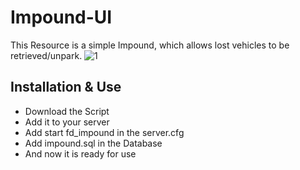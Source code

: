 # Impound-UI
This Resource is a simple Impound, which allows lost vehicles to be retrieved/unpark.
![1](https://forum.cfx.re/uploads/default/original/4X/8/4/f/84f3d865c582c65ba56f08ea7dcbb74cf6a6a6d1.png)

## Installation & Use
- Download the Script
- Add it to your server
- Add start fd_impound in the server.cfg
- Add impound.sql in the Database
- And now it is ready for use
